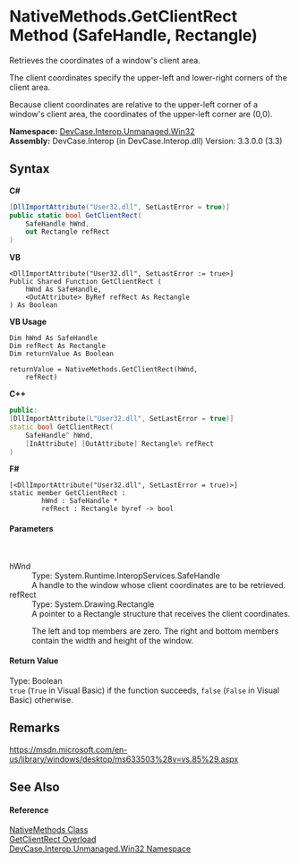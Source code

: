 # NativeMethods.GetClientRect Method (SafeHandle, Rectangle)
 

Retrieves the coordinates of a window's client area. 

 The client coordinates specify the upper-left and lower-right corners of the client area. 

 Because client coordinates are relative to the upper-left corner of a window's client area, the coordinates of the upper-left corner are (0,0).

**Namespace:**&nbsp;<a href="N_DevCase_Interop_Unmanaged_Win32">DevCase.Interop.Unmanaged.Win32</a><br />**Assembly:**&nbsp;DevCase.Interop (in DevCase.Interop.dll) Version: 3.3.0.0 (3.3)

## Syntax

**C#**<br />
``` C#
[DllImportAttribute("User32.dll", SetLastError = true)]
public static bool GetClientRect(
	SafeHandle hWnd,
	out Rectangle refRect
)
```

**VB**<br />
``` VB
<DllImportAttribute("User32.dll", SetLastError := true>]
Public Shared Function GetClientRect ( 
	hWnd As SafeHandle,
	<OutAttribute> ByRef refRect As Rectangle
) As Boolean
```

**VB Usage**<br />
``` VB Usage
Dim hWnd As SafeHandle
Dim refRect As Rectangle
Dim returnValue As Boolean

returnValue = NativeMethods.GetClientRect(hWnd, 
	refRect)
```

**C++**<br />
``` C++
public:
[DllImportAttribute(L"User32.dll", SetLastError = true)]
static bool GetClientRect(
	SafeHandle^ hWnd, 
	[InAttribute] [OutAttribute] Rectangle% refRect
)
```

**F#**<br />
``` F#
[<DllImportAttribute("User32.dll", SetLastError = true)>]
static member GetClientRect : 
        hWnd : SafeHandle * 
        refRect : Rectangle byref -> bool 

```


#### Parameters
&nbsp;<dl><dt>hWnd</dt><dd>Type: System.Runtime.InteropServices.SafeHandle<br />A handle to the window whose client coordinates are to be retrieved.</dd><dt>refRect</dt><dd>Type: System.Drawing.Rectangle<br />A pointer to a Rectangle structure that receives the client coordinates. 

 The left and top members are zero. The right and bottom members contain the width and height of the window.</dd></dl>

#### Return Value
Type: Boolean<br />`true` (`True` in Visual Basic) if the function succeeds, `false` (`False` in Visual Basic) otherwise.

## Remarks
<a href="https://msdn.microsoft.com/en-us/library/windows/desktop/ms633503%28v=vs.85%29.aspx" target="_blank">https://msdn.microsoft.com/en-us/library/windows/desktop/ms633503%28v=vs.85%29.aspx</a>

## See Also


#### Reference
<a href="T_DevCase_Interop_Unmanaged_Win32_NativeMethods">NativeMethods Class</a><br /><a href="Overload_DevCase_Interop_Unmanaged_Win32_NativeMethods_GetClientRect">GetClientRect Overload</a><br /><a href="N_DevCase_Interop_Unmanaged_Win32">DevCase.Interop.Unmanaged.Win32 Namespace</a><br />
